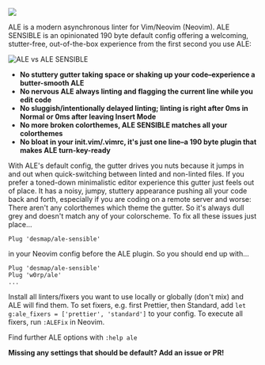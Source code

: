 ![](https://user-images.githubusercontent.com/43666255/50647950-37e9b280-0f7a-11e9-90b6-f1baa3b0128e.png)

ALE is a modern asynchronous linter for Vim/Neovim (Neovim). ALE SENSIBLE is an opinionated 190 byte default config offering a welcoming, stutter-free, out-of-the-box experience from the first second you use ALE:

![ALE vs ALE SENSIBLE](https://user-images.githubusercontent.com/43666255/50647394-bba29f80-0f78-11e9-83be-1cd33c75ca32.png)

- **No stuttery gutter taking space or shaking up your code–experience a butter-smooth ALE**
- **No nervous ALE always linting and flagging the current line while you edit code**
- **No sluggish/intentionally delayed linting; linting is right after 0ms in Normal or 0ms after leaving Insert Mode** 
- **No more broken colorthemes, ALE SENSIBLE matches all your colorthemes**
- **No bloat in your init.vim/.vimrc, it's just one line–a 190 byte plugin that makes ALE turn-key-ready**

With ALE's default config, the gutter drives you nuts because it jumps in and out when quick-switching between linted and non-linted files. If you prefer a toned-down minimalistic editor experience this gutter just feels out of place. It has a noisy, jumpy, stuttery appearance pushing all your code back and forth, especially if you are coding on a remote server and worse: There aren't any colorthemes which theme the gutter. So it's always dull grey and doesn't match any of your colorscheme. To fix all these issues just place...

```
Plug 'desmap/ale-sensible'
```
in your Neovim config before the ALE plugin. So you should end up with...
```
Plug 'desmap/ale-sensible'
Plug 'w0rp/ale'
...
```
Install all linters/fixers you want to use locally or globally (don't mix) and ALE will find them. To set fixers, e.g. first Prettier, then Standard, add `let g:ale_fixers = ['prettier', 'standard']` to your config. To execute all fixers, run `:ALEFix` in Neovim.

Find further ALE options with `:help ale`

**Missing any settings that should be default? Add an issue or PR!**
